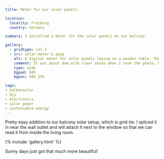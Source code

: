 ```yaml
---
title: Meter for our solar panels

location:
  locality: Freiburg
  country: Germany

summary: I installed a meter for the solar panels on our balcony.

gallery:
  - gridtype: col-3
  - src: solar-meter-1.jpeg
    alt: A digital meter for solar panels laying on a wooden table. The meter reads Voltage 236V, Current 2.13A, Power 502.2W
    comment: It was about 9am with clear skies when I took the photo. Not bad!
    type: wide
    bgpad: 60%
    bgpos: 50% 25%

tags:
- balkonsolar
- diy
- electronics
- solar power
- sustainable energy
---
```


Pretty easy addition to our balcony solar setup, which is grid-tie. I spliced it in near the wall outlet and will attach it next to the window so that we can read it from inside the living room.

{% include 'gallery.html' %}

Sunny days just got that much more beautiful!
